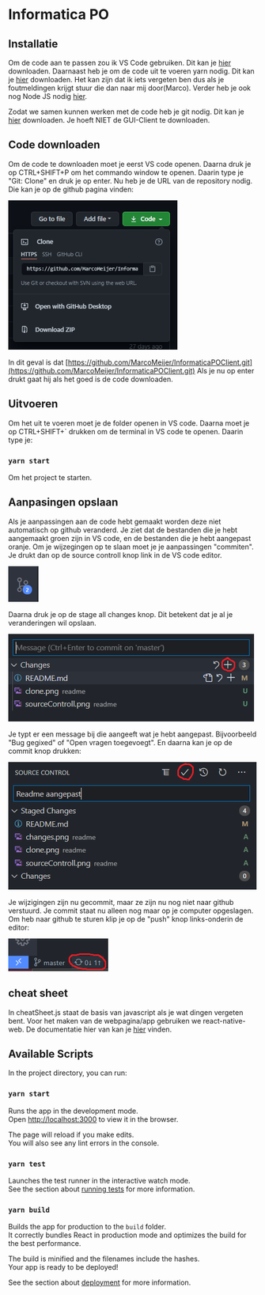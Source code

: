 
# Informatica PO


## Installatie

Om de code aan te passen zou ik VS Code gebruiken.
Dit kan je [hier](https://code.visualstudio.com/) downloaden.
Daarnaast heb je om de code uit te voeren yarn nodig.
Dit kan je [hier](https://classic.yarnpkg.com/en/docs/install/#windows-stable) downloaden.
Het kan zijn dat ik iets vergeten ben dus als je foutmeldingen krijgt stuur die dan naar mij door(Marco).
Verder heb je ook nog Node JS nodig [hier](https://nodejs.org/en/download/).

Zodat we samen kunnen werken met de code heb je git nodig.
Dit kan je [hier](https://git-scm.com/downloads) downloaden.
Je hoeft NIET de GUI-Client te downloaden.

## Code downloaden

Om de code te downloaden moet je eerst VS code openen.
Daarna druk je op CTRL+SHIFT+P om het commando window te openen.
Daarin type je "Git: Clone" en druk je op enter.
Nu heb je de URL van de repository nodig.
Die kan je op de github pagina vinden:

![alt text](readme/clone.png)

In dit geval is dat [https://github.com/MarcoMeijer/InformaticaPOClient.git](https://github.com/MarcoMeijer/InformaticaPOClient.git)
Als je nu op enter drukt gaat hij als het goed is de code downloaden.

## Uitvoeren

Om het uit te voeren moet je de folder openen in VS code.
Daarna moet je op CTRL+SHIFT+` drukken om de terminal in VS code te openen.
Daarin type je:

### `yarn start`

Om het project te starten.

## Aanpasingen opslaan

Als je aanpassingen aan de code hebt gemaakt worden deze niet automatisch op github veranderd.
Je ziet dat de bestanden die je hebt aangemaakt groen zijn in VS code, en de bestanden die je hebt aangepast oranje.
Om je wijzegingen op te slaan moet je je aanpassingen "commiten".
Je drukt dan op de source controll knop link in de VS code editor.

![alt text](readme/sourceControll.png)

Daarna druk je op de stage all changes knop.
Dit betekent dat je al je veranderingen wil opslaan.

![alt text](readme/changes.png)

Je typt er een message bij die aangeeft wat je hebt aangepast.
Bijvoorbeeld "Bug gegixed" of "Open vragen toegevoegt".
En daarna kan je op de commit knop drukken:

![alt text](readme/commit.png)

Je wijzigingen zijn nu gecommit, maar ze zijn nu nog niet naar github verstuurd.
Je commit staat nu alleen nog maar op je computer opgeslagen.
Om heb naar github te sturen klip je op de "push" knop links-onderin de editor:

![alt text](readme/push.png)

## cheat sheet

In cheatSheet.js staat de basis van javascript als je wat dingen vergeten bent.
Voor het maken van de webpagina/app gebruiken we react-native-web.
De documentatie hier van kan je [hier](http://necolas.github.io/react-native-web/docs/?path=/docs/components-modal--props-example-animation-type) vinden.

## Available Scripts

In the project directory, you can run:

### `yarn start`

Runs the app in the development mode.\
Open [http://localhost:3000](http://localhost:3000) to view it in the browser.

The page will reload if you make edits.\
You will also see any lint errors in the console.

### `yarn test`

Launches the test runner in the interactive watch mode.\
See the section about [running tests](https://facebook.github.io/create-react-app/docs/running-tests) for more information.

### `yarn build`

Builds the app for production to the `build` folder.\
It correctly bundles React in production mode and optimizes the build for the best performance.

The build is minified and the filenames include the hashes.\
Your app is ready to be deployed!

See the section about [deployment](https://facebook.github.io/create-react-app/docs/deployment) for more information.
